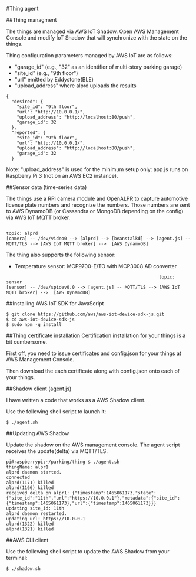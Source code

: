 #Thing agent

##Thing managment

The things are managed via AWS IoT Shadow. Open AWS Management Console and modify IoT Shadow that will synchronize with the state on the things. 

Thing configuration parameters managed by AWS IoT are as follows:
- "garage_id" (e.g., "32" as an identifier of multi-story parking garage)
- "site_id" (e.g., "9th floor")
- "url" emitted by Eddystone(BLE)
- "upload_address" where alprd uploads the results 

```
{
  "desired": {
    "site_id": "9th floor",
    "url": "http://10.0.0.1/",
    "upload_address": "http://localhost:80/push",
    "garage_id": 32
  },
  "reported": {
    "site_id": "9th floor",
    "url": "http://10.0.0.1/",
    "upload_address": "http://localhost:80/push",
    "garage_id": 32
  }
  ```

Note: "upload_address" is used for the minimum setup only: app.js runs on Raspberry Pi 3 (not on an AWS EC2 instance). 

##Sensor data (time-series data)

The things use a RPi camera module and OpenALPR to capture automotive license plate numbers and recognize the numbers. Those numbers are sent to AWS DynamoDB (or Cassandra or MongoDB depending on the config) via AWS IoT MQTT broker.

```
                                                                                    topic: alprd
[camera] -- /dev/video0 --> [alprd] --> [beanstalkd] --> [agent.js] -- MQTT/TLS --> [AWS IoT MQTT broker] -->  [AWS DynamoDB]
```

The thing also supports the following sensor:
- Temperature sensor: MCP9700-E/TO with MCP3008 AD converter

```
                                                          topic: sensor
[sensor] -- /dev/spidev0.0 --> [agent.js] -- MQTT/TLS --> [AWS IoT MQTT broker] -->  [AWS DynamoDB]
```

##Installing AWS IoT SDK for JavaScript

```
$ git clone https://github.com/aws/aws-iot-device-sdk-js.git
$ cd aws-iot-device-sdk-js
$ sudo npm -g install
```
##Thing certificate installation
Certification installation for your things is a bit cumbersome.

First off, you need to issue certificates and config.json for your things at AWS Management Console.

Then download the each certificate along with config.json onto each of your things.

##Shadow client (agent.js)

I have written a code that works as a AWS Shadow client.

Use the following shell script to launch it:
```
$ ./agent.sh
```

##Updating AWS Shadow

Update the shadow on the AWS management console. The agent script receives the update(delta) via MQTT/TLS.

```
pi@raspberrypi:~/parking/thing $ ./agent.sh
thingName: alpr1
alprd daemon started.
connected
alprd(1171) killed
alprd(1166) killed
received delta on alpr1: {"timestamp":1465061173,"state":{"site_id":"11th","url":"https://10.0.0.1"},"metadata":{"site_id":{"timestamp":1465061173},"url":{"timestamp":1465061173}}}
updating site_id: 11th
alprd daemon restarted.
updating url: https://10.0.0.1
alprd(1322) killed
alprd(1321) killed
```

##AWS CLI client

Use the following shell script to update the AWS Shadow from your terminal:
```
$ ./shadow.sh
```


